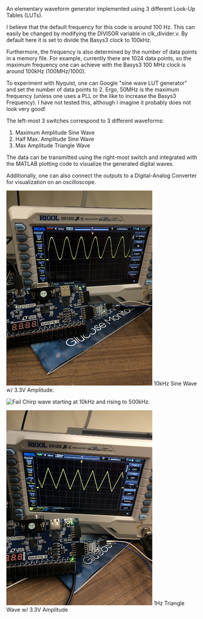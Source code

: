An elementary waveform generator implemented using 3 different Look-Up Tables (LUTs).

I believe that the default frequency for this code is around 100 Hz. This can easily be changed by modifying the DIVISOR variable in clk_divider.v. By default here it is set to divide the Basys3 clock to 100kHz.

Furthermore, the frequency is also determined by the number of data points in a memory file. For example, currently there are 1024 data points, so the maximum frequency one can achieve with the Basys3 100 MHz clock is around 100kHz (100MHz/1000).

To experiment with Nyquist, one can Google "sine wave LUT generator" and set the number of data points to 2. Ergo, 50MHz is the maximum frequency (unless one uses a PLL or the like to increase the Basys3 Frequency). I have not tested this, although I imagine it probably does not look very good!

The left-most 3 switches correspond to 3 different waveforms:

1) Maximum Amplitude Sine Wave
2) Half Max. Amplitude Sine Wave
3) Max Amplitude Triangle Wave

The data can be transmitted using the right-most switch and integrated with the MATLAB plotting code to visualize the generated digital waves.

Additionally, one can also connect the outputs to a Digital-Analog Converter for visualization on an oscilloscope.

![Fail](https://github.com/brady-ryan/basys3_fpga/blob/main/images/digital_sine.jpg)
10kHz Sine Wave w/ 3.3V Amplitude.

![Fail](https://github.com/brady-ryan/basys3_fpga/blob/main/images/digital_churp.jpg)
Chirp wave starting at 10kHz and rising to 500kHz.

![Fail](https://github.com/brady-ryan/basys3_fpga/blob/main/images/digital_triangle.jpg)
1Hz Triangle Wave w/ 3.3V Amplitude


